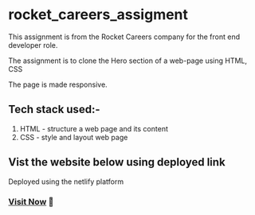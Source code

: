 # rocket_careers_assigment

This assignment is from the Rocket Careers company for the front end developer role.

The assignment is to clone the Hero section of a web-page using HTML, CSS

The page is made responsive.

## Tech stack used:-
1) HTML - structure a web page and its content
2) CSS - style and layout web page

## Vist the website below using deployed link

Deployed using the netlify platform

### [Visit Now](https://gilded-sunshine-67188e.netlify.app/) 🚀

